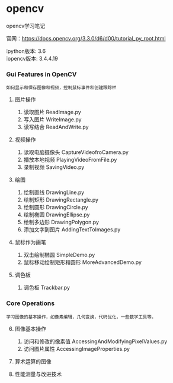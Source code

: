 # opencv
opencv学习笔记

官网：https://docs.opencv.org/3.3.0/d6/d00/tutorial_py_root.html

:grey_exclamation:python版本: 3.6  
:grey_exclamation:opencv版本: 3.4.4.19

<h3>Gui Features in OpenCV</h3>

    如何显示和保存图像和视频，控制鼠标事件和创建跟踪栏

1. 图片操作 
    
    1. 读取图片 ReadImage.py
    2. 写入图片 WriteImage.py
    3. 读写结合 ReadAndWrite.py

2. 视频操作
    1. 读取电脑摄像头  CaptureVideofroCamera.py
    2. 播放本地视频 PlayingVideoFromFile.py
    3. 录制视频 SavingVideo.py 

3. 绘图 

    1. 绘制直线 DrawingLine.py
    2. 绘制矩形 DrawingRectangle.py 
    3. 绘制圆形 DrawingCircle.py 
    4. 绘制椭圆 DrawingEllipse.py   
    5. 绘制多边形 DrawingPolygon.py
    6. 添加文字到图片 AddingTextToImages.py  

4. 鼠标作为画笔
    
    1. 双击绘制椭圆 SimpleDemo.py
    2. 鼠标移动绘制矩形和圆形 MoreAdvancedDemo.py

5. 调色板
    
    1. 调色板 Trackbar.py
    
<h3>Core Operations</h3>

    学习图像的基本操作，如像素编辑，几何变换，代码优化，一些数学工具等。
    
6. 图像基本操作

    1. 访问和修改的像素值  AccessingAndModifyingPixelValues.py 
    2. 访问图片属性 AccessingImageProperties.py  
7. 算术运算的图像
8. 性能测量与改进技术


